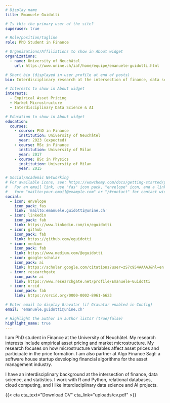 ```yaml
---
# Display name
title: Emanuele Guidotti

# Is this the primary user of the site?
superuser: true

# Role/position/tagline
role: PhD Student in Finance

# Organizations/Affiliations to show in About widget
organizations:
  - name: University of Neuchâtel
    url: https://www.unine.ch/iaf/home/equipe/emanuele-guidotti.html

# Short bio (displayed in user profile at end of posts)
bio: Interdisciplinary research at the intersection of finance, data science, and statistics.

# Interests to show in About widget
interests:
  - Empirical Asset Pricing
  - Market Microstructure
  - Interdisciplinary Data Science & AI

# Education to show in About widget
education:
  courses:
    - course: PhD in Finance
      institution: University of Neuchâtel
      year: 2023 (expected)
    - course: MSc in Finance
      institution: University of Milan
      year: 2017
    - course: BSc in Physics
      institution: University of Milan
      year: 2015

# Social/Academic Networking
# For available icons, see: https://wowchemy.com/docs/getting-started/page-builder/#icons
#   For an email link, use "fas" icon pack, "envelope" icon, and a link in the
#   form "mailto:your-email@example.com" or "/#contact" for contact widget.
social:
  - icon: envelope
    icon_pack: fas
    link: 'mailto:emanuele.guidotti@unine.ch'
  - icon: linkedin
    icon_pack: fab
    link: https://www.linkedin.com/in/eguidotti
  - icon: github
    icon_pack: fab
    link: https://github.com/eguidotti
  - icon: medium
    icon_pack: fab
    link: https://www.medium.com/@eguidotti
  - icon: google-scholar
    icon_pack: ai
    link: https://scholar.google.com/citations?user=zS7c954AAAAJ&hl=en
  - icon: researchgate
    icon_pack: ai
    link: https://www.researchgate.net/profile/Emanuele-Guidotti
  - icon: orcid
    icon_pack: fab
    link: https://orcid.org/0000-0002-8961-6623

# Enter email to display Gravatar (if Gravatar enabled in Config)
email: 'emanuele.guidotti@unine.ch'

# Highlight the author in author lists? (true/false)
highlight_name: true
---
```


I am PhD student in Finance at the University of Neuchâtel. My research interests include empirical asset pricing and market microstructure. My research focuses on how microstructure variables affect asset prices and participate in the price formation. I am also partner at Algo Finance Sagl: a software house startup developing financial algorithms for the asset management industry. 

I have an interdisciplinary background at the intersection of finance, data science, and statistics. I work with R and Python, relational databases, cloud computing, and I like interdisciplinary data science and AI projects.

{{< cta cta_text="Download CV" cta_link="uploads/cv.pdf" >}}
